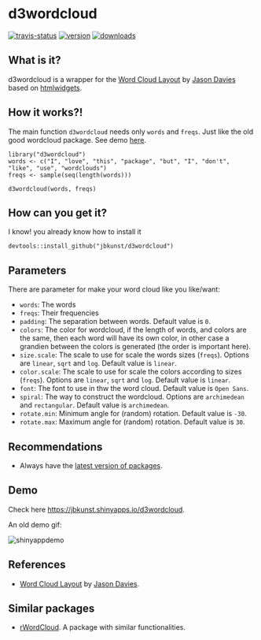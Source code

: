 <!-- README.md is generated from README.Rmd. Please edit that file -->
d3wordcloud
===========

[![travis-status](https://api.travis-ci.org/jbkunst/d3wordcloud.svg)](https://travis-ci.org/jbkunst/d3wordcloud)
[![version](http://www.r-pkg.org/badges/version/d3wordcloud)](http://www.r-pkg.org/pkg/d3wordcloud)
[![downloads](http://cranlogs.r-pkg.org/badges/d3wordcloud)](http://www.r-pkg.org/pkg/d3wordcloud)

What is it?
-----------

d3wordcloud is a wrapper for the [Word Cloud
Layout](http://www.jasondavies.com/wordcloud) by [Jason
Davies](http://www.jasondavies.com) based on
[htmlwidgets](https://github.com/ramnathv/htmlwidgets).

How it works?!
--------------

The main function `d3wordcloud` needs only `words` and `freqs`. Just
like the old good wordcloud package. See demo
[here](http://r-shiny-apps.jkunst.com/d3wordcloud/).

    library("d3wordcloud")
    words <- c("I", "love", "this", "package", "but", "I", "don't", "like", "use", "wordclouds")
    freqs <- sample(seq(length(words)))

    d3wordcloud(words, freqs)

How can you get it?
-------------------

I know! you already know how to install it

    devtools::install_github("jbkunst/d3wordcloud")

Parameters
----------

There are parameter for make your word cloud like you like/want:

-   `words`: The words
-   `freqs`: Their frequencies
-   `padding`: The separation between words. Default value is `0`.
-   `colors`: The color for wordcloud, if the length of words, and
    colors are the same, then each word will have its own color, in
    other case a grandien between the colors is generated (the order is
    important here).
-   `size.scale`: The scale to use for scale the words sizes (`freqs`).
    Options are `linear`, `sqrt` and `log`. Default value is `linear`.
-   `color.scale`: The scale to use for scale the colors according to
    sizes (`freqs`). Options are `linear`, `sqrt` and `log`. Default
    value is `linear`.
-   `font`: The font to use in thw the word cloud. Default value is
    `Open Sans`.
-   `spiral`: The way to construct the wordcloud. Options are
    `archimedean` and `rectangular`. Default value is `archimedean`.
-   `rotate.min`: Minimum angle for (random) rotation. Default value is
    `-30`.
-   `rotate.max`: Maximum angle for (random) rotation. Default value is
    `30`.

Recommendations
---------------

-   Always have the [latest version of
    packages](https://github.com/ramnathv/htmlwidgets/issues/100).

Demo
----

Check here <https://jbkunst.shinyapps.io/d3wordcloud>.

An old demo gif:

![shinyappdemo](extras/d2wordcloud_demo.gif)

References
----------

-   [Word Cloud Layout](http://www.jasondavies.com/wordcloud) by [Jason
    Davies](http://www.jasondavies.com).

Similar packages
----------------

-   [rWordCloud](https://github.com/adymimos/rWordCloud). A package with
    similar functionalities.
